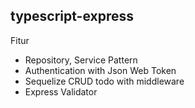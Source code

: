## typescript-express

Fitur

- Repository, Service Pattern
- Authentication with Json Web Token
- Sequelize CRUD todo with middleware
- Express Validator
